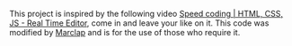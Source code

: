 This project is inspired by the following video [Speed coding | HTML, CSS, JS - Real Time Editor](https://youtu.be/onLsz9BwP7M), come in and leave your like on it.
This code was modified by [Marclap](https://github.com/Marclap) and is for the use of those who require it.
